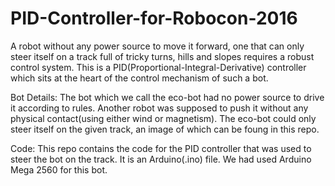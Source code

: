 # PID-Controller-for-Robocon-2016
A robot without any power source to move it forward, one that can only steer itself on a track full of tricky turns, hills and slopes requires a robust control system. This is a PID(Proportional-Integral-Derivative) controller which sits at the heart of the control mechanism of such a bot.

Bot Details:
The bot which we call the eco-bot had no power source to drive it according to rules. Another robot was supposed to push it without any physical contact(using either wind or magnetism). The eco-bot could only steer itself on the given track, an image of which can be foung in this repo.

Code:
This repo contains the code for the PID controller that was used to steer the bot on the track. It is an Arduino(.ino) file. We had used Arduino Mega 2560 for this bot.

